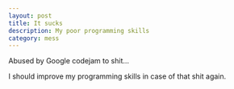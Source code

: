 ```yaml
---
layout: post
title: It sucks
description: My poor programming skills
category: mess
---
```


Abused by Google codejam to shit...

I should improve my programming skills in case of that shit again.
